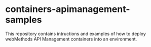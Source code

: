# containers-apimanagement-samples
This repository contains intructions and examples of how to deploy webMethods API Management containers into an environment.
